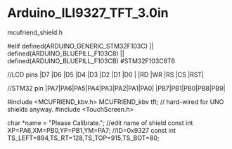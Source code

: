 # Arduino_ILI9327_TFT_3.0in
mcufriend_shield.h

#elif defined(ARDUINO_GENERIC_STM32F103C) || defined(ARDUINO_BLUEPILL_F103C8) || defined(ARDUINO_BLUEPILL_F103CB)
#STM32F103C8T6

//LCD pins     |D7 |D6 |D5 |D4 |D3 |D2 |D1 |D0 | |RD |WR |RS |CS |RST|

//STM32 pin |PA7|PA6|PA5|PA4|PA3|PA2|PA1|PA0| |PB7|PB1|PB0|PB8|PB9|

#include <MCUFRIEND_kbv.h>
MCUFRIEND_kbv tft;       // hard-wired for UNO shields anyway.
#include <TouchScreen.h>

char *name = "Please Calibrate.";  //edit name of shield
const int XP=PA6,XM=PB0,YP=PB1,YM=PA7; //ID=0x9327
const int TS_LEFT=894,TS_RT=128,TS_TOP=915,TS_BOT=80;

